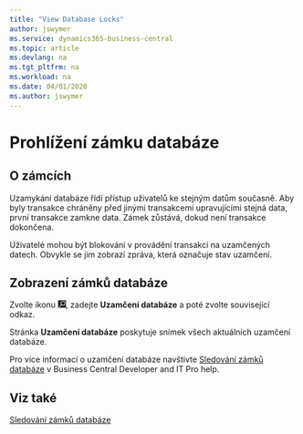 ```yaml
---
title: "View Database Locks"
author: jswymer
ms.service: dynamics365-business-central
ms.topic: article
ms.devlang: na
ms.tgt_pltfrm: na
ms.workload: na
ms.date: 04/01/2020
ms.author: jswymer
---
```

# Prohlížení zámku databáze

## O zámcích

Uzamykání databáze řídí přístup uživatelů ke stejným datům současně. Aby byly transakce chráněny před jinými transakcemi upravujícími stejná data, první transakce zamkne data. Zámek zůstává, dokud není transakce dokončena.

Uživatelé mohou být blokováni v provádění transakcí na uzamčených datech. Obvykle se jim zobrazí zpráva, která označuje stav uzamčení.

## Zobrazení zámků databáze

Zvolte ikonu ![Hledat stránku nebo sestavu](media/ui-search/search_small.png "ikona Hledat stránku nebo sestavu"), zadejte **Uzamčení databáze** a poté zvolte související odkaz.

Stránka **Uzamčení databáze** poskytuje snímek všech aktuálních uzamčení databáze.

Pro více informací o uzamčení databáze navštivte [Sledování zámků databáze](/dynamics365/business-central/dev-itpro/administration/monitor-database-locks) v Business Central Developer and IT Pro help.

## Viz také

[Sledování zámků databáze](/dynamics365/business-central/dev-itpro/administration/monitor-database-locks)

